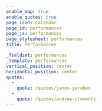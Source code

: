 ```yaml
---
enable_map: true
enable_quotes: true
page_icon: calendar
page_id: performances
page_js: performances
page_stylesheet: performances
title: Performances

_fieldset: performances
_template: performances
vertical_position: center
horizontal_position: center
quotes:
  -
    quote: /quotes/janos-gereben
  -
    quote: /quotes/andrew-clements
---
```




